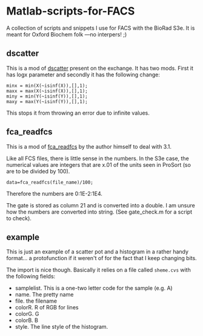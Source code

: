 # Matlab-scripts-for-FACS
A collection of scripts and snippets I use for FACS with the BioRad S3e. It is meant for Oxford Biochem folk —no interpers! ;)

## dscatter
This is a mod of [dscatter](http://uk.mathworks.com/matlabcentral/fileexchange/8430-flow-cytometry-data-reader-and-visualization?focused=6779476&tab=function) present on the exchange. It has two mods. First it has logx parameter and secondly it has the following change:

    minx = min(X(~isinf(X)),[],1);
    maxx = max(X(~isinf(X)),[],1);
    miny = min(Y(~isinf(Y)),[],1);
    maxy = max(Y(~isinf(Y)),[],1);

This stops it from throwing an error due to infinite values.

## fca_readfcs
This is a mod of [fca_readfcs](https://uk.mathworks.com/matlabcentral/fileexchange/9608-fcs-data-reader) by the author himself to deal with 3.1.

Like all FCS files, there is little sense in the numbers. In the S3e case, the numerical values are integers that are x.01 of the units seen in ProSort (so are to be divided by 100).

	data=fca_readfcs(file_name)/100;

Therefore the numbers are 0:1E-2:1E4.

The gate is stored as column 21 and is converted into a double. I am unsure how the numbers are converted into string. (See gate_check.m for a script to check).


## example
This is just an example of a scatter pot and a histogram in a rather handy format... a protofunction if it weren't of for the fact that I keep changing bits.

The import is nice though.
Basically it relies on a file called `sheme.cvs` with the following fields:
* samplelist. This is a one-two letter code for the sample (e.g. A)
* name. The pretty name
* file. the filename
* colorR. R of RGB for lines
* colorG. G
* colorB. B
* style. The line style of the histogram.

